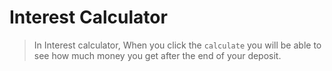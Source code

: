 # Interest Calculator

> In Interest calculator, When you click the ```calculate``` you will be able to see how much money you get after the end of your deposit. 
